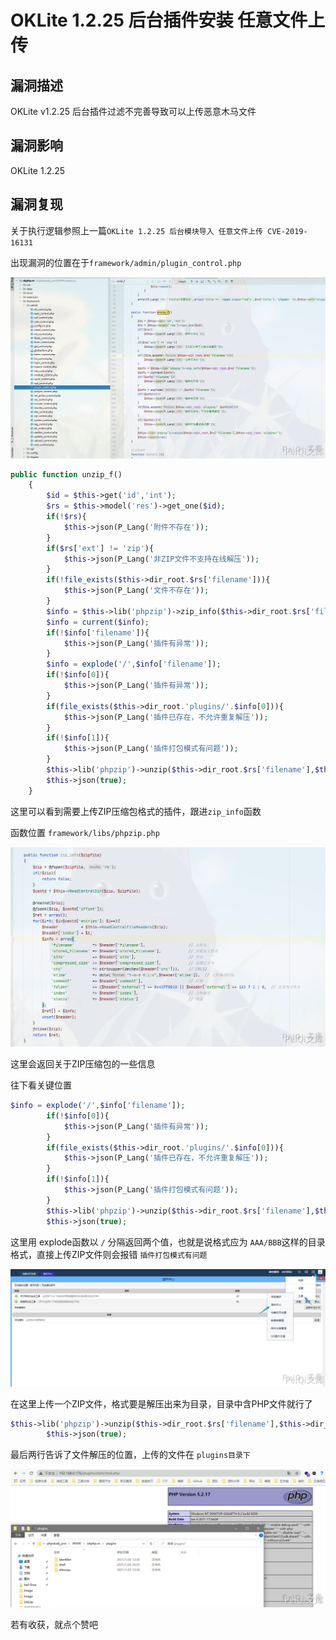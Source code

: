 # OKLite 1.2.25 后台插件安装 任意文件上传

## 漏洞描述

OKLite v1.2.25 后台插件过滤不完善导致可以上传恶意木马文件

## 漏洞影响

<a-checkbox checked>OKLite 1.2.25</a-checkbox></br>

## 漏洞复现

关于执行逻辑参照上一篇`OKLite 1.2.25 后台模块导入 任意文件上传 CVE-2019-16131`



出现漏洞的位置在于`framework/admin/plugin_control.php`



![img](../../../.vuepress/public/img/oklite-10.png)



```php
public function unzip_f()
	{
		$id = $this->get('id','int');
		$rs = $this->model('res')->get_one($id);
		if(!$rs){
			$this->json(P_Lang('附件不存在'));
		}
		if($rs['ext'] != 'zip'){
			$this->json(P_Lang('非ZIP文件不支持在线解压'));
		}
		if(!file_exists($this->dir_root.$rs['filename'])){
			$this->json(P_Lang('文件不存在'));
		}
		$info = $this->lib('phpzip')->zip_info($this->dir_root.$rs['filename']);
		$info = current($info);
		if(!$info['filename']){
			$this->json(P_Lang('插件有异常'));
		}
		$info = explode('/',$info['filename']);
		if(!$info[0]){
			$this->json(P_Lang('插件有异常'));
		}
		if(file_exists($this->dir_root.'plugins/'.$info[0])){
			$this->json(P_Lang('插件已存在，不允许重复解压'));
		}
		if(!$info[1]){
			$this->json(P_Lang('插件打包模式有问题'));
		}
		$this->lib('phpzip')->unzip($this->dir_root.$rs['filename'],$this->dir_root.'plugins/');
		$this->json(true);
	}
```



这里可以看到需要上传ZIP压缩包格式的插件，跟进`zip_info`函数



函数位置 `framework/libs/phpzip.php`



![img](../../../.vuepress/public/img/oklite-11.png)



这里会返回关于ZIP压缩包的一些信息



往下看关键位置



```php
$info = explode('/',$info['filename']);
		if(!$info[0]){
			$this->json(P_Lang('插件有异常'));
		}
		if(file_exists($this->dir_root.'plugins/'.$info[0])){
			$this->json(P_Lang('插件已存在，不允许重复解压'));
		}
		if(!$info[1]){
			$this->json(P_Lang('插件打包模式有问题'));
		}
		$this->lib('phpzip')->unzip($this->dir_root.$rs['filename'],$this->dir_root.'plugins/');
		$this->json(true);
```



这里用 explode函数以 `/` 分隔返回两个值，也就是说格式应为 `AAA/BBB`这样的目录格式，直接上传ZIP文件则会报错 `插件打包模式有问题`



![img](../../../.vuepress/public/img/oklite-12.png)



在这里上传一个ZIP文件，格式要是解压出来为目录，目录中含PHP文件就行了



```php
$this->lib('phpzip')->unzip($this->dir_root.$rs['filename'],$this->dir_root.'plugins/');
		$this->json(true);
```



最后两行告诉了文件解压的位置，上传的文件在 `plugins目录下`



![img](../../../.vuepress/public/img/oklite-13.png)



若有收获，就点个赞吧